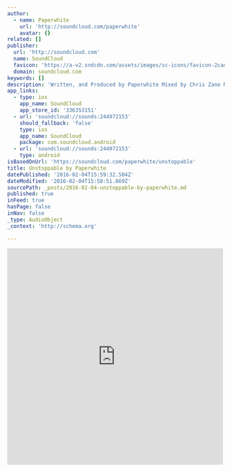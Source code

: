 ```yaml
---
author:
  - name: Paperwhite
    url: 'http://soundcloud.com/paperwhite'
    avatar: {}
related: []
publisher:
  url: 'http://soundcloud.com'
  name: SoundCloud
  favicon: 'https://a-v2.sndcdn.com/assets/images/sc-icons/favicon-2cadd14b.ico'
  domain: soundcloud.com
keywords: []
description: 'Written, and Produced by Paperwhite Mixed by Chris Zane Mastered by Joe LaPorta at Sterling Sound Artwork by Taylor Lucas www.facebook.com/paperwhitemusic Twitter - @paperwhitemusic Instagram - @paperwhitemusic'
app_links:
  - type: ios
    app_name: SoundCloud
    app_store_id: '336353151'
  - url: 'soundcloud://sounds:244972153'
    should_fallback: 'false'
    type: ios
    app_name: SoundCloud
    package: com.soundcloud.android
  - url: 'soundcloud://sounds:244972153'
    type: android
isBasedOnUrl: 'https://soundcloud.com/paperwhite/unstoppable'
title: Unstoppable by Paperwhite
datePublished: '2016-02-04T15:59:32.504Z'
dateModified: '2016-02-04T15:58:51.869Z'
sourcePath: _posts/2016-02-04-unstoppable-by-paperwhite.md
published: true
inFeed: true
hasPage: false
inNav: false
_type: AudioObject
_context: 'http://schema.org'

---
```

<iframe src="https://cdn.embedly.com/widgets/media.html?src=https%3A%2F%2Fw.soundcloud.com%2Fplayer%2F%3Fvisual%3Dtrue%26url%3Dhttp%253A%252F%252Fapi.soundcloud.com%252Ftracks%252F244972153%26show_artwork%3Dtrue&amp;url=https%3A%2F%2Fsoundcloud.com%2Fpaperwhite%2Funstoppable&amp;image=http%3A%2F%2Fi1.sndcdn.com%2Fartworks-000145582450-fc5rtg-t500x500.jpg&amp;key=b7d04c9b404c499eba89ee7072e1c4f7&amp;type=text%2Fhtml&amp;schema=soundcloud" width="500" height="500" scrolling="no" frameborder="0" allowfullscreen="allowfullscreen" style=""></iframe>